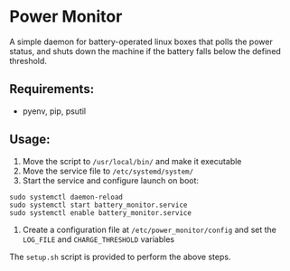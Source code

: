# Power Monitor
A simple daemon for battery-operated linux boxes that polls the power status, and shuts down the machine if the battery falls below the defined threshold.

## Requirements:
* pyenv, pip, psutil

## Usage:
1. Move the script to `/usr/local/bin/` and make it executable
1. Move the service file to `/etc/systemd/system/`
1. Start the service and configure launch on boot:
  ```
  sudo systemctl daemon-reload
  sudo systemctl start battery_monitor.service
  sudo systemctl enable battery_monitor.service
  ```
1. Create a configuration file at `/etc/power_monitor/config` and set the `LOG_FILE` and `CHARGE_THRESHOLD` variables

The `setup.sh` script is provided to perform the above steps.
